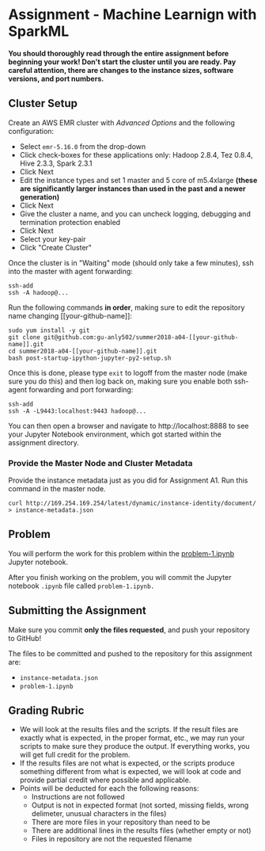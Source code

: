 # Assignment - Machine Learnign with SparkML

**You should thoroughly read through the entire assignment before beginning your work! Don't start the cluster until you are ready. Pay careful attention, there are changes to the instance sizes, software versions, and port numbers.**

## Cluster Setup

Create an AWS EMR cluster with *Advanced Options* and the following configuration:

* Select `emr-5.16.0` from the drop-down
* Click check-boxes for these applications only: Hadoop 2.8.4, Tez 0.8.4, Hive 2.3.3, Spark 2.3.1	
* Click Next
* Edit the instance types and set 1 master and 5 core of m5.4xlarge **(these are significantly larger instances than used in the past and a newer generation)** 
* Click Next
* Give the cluster a name, and you can uncheck logging, debugging and termination protection enabled
* Click Next
* Select your key-pair
* Click "Create Cluster"

Once the cluster is in "Waiting" mode (should only take a few minutes), ssh into the master with agent forwarding:

```
ssh-add
ssh -A hadoop@...
```

Run the following commands **in order**, making sure to edit the repository name changing [[your-github-name]]:

```
sudo yum install -y git
git clone git@github.com:gu-anly502/summer2018-a04-[[your-github-name]].git
cd summer2018-a04-[[your-github-name]].git
bash post-startup-ipython-jupyter-py2-setup.sh 
```

Once this is done, please type `exit` to logoff from the master node (make sure you do this) and then log back on, making sure you enable both ssh-agent forwarding and port forwarding:

```
ssh-add
ssh -A -L9443:localhost:9443 hadoop@...
``` 

You can then open a browser and navigate to http://localhost:8888 to see your Jupyter Notebook environment, which got started within the assignment directory. 

### Provide the Master Node and Cluster Metadata

Provide the instance metadata just as you did for Assignment A1. Run this command in the master node.

```
curl http://169.254.169.254/latest/dynamic/instance-identity/document/ > instance-metadata.json
```

## Problem

You will perform the work for this problem within the [problem-1.ipynb](problem-1.ipynb) Jupyter notebook.

After you finish working on the problem, you will commit the Jupyter notebook `.ipynb` file called `problem-1.ipynb.`

## Submitting the Assignment

Make sure you commit **only the files requested**, and push your repository to GitHub!

The files to be committed and pushed to the repository for this assignment are:

* `instance-metadata.json`
* `problem-1.ipynb`


## Grading Rubric 

* We will look at the results files and the scripts. If the result files are exactly what is expected, in the proper format, etc., we may run your scripts to make sure they produce the output. If everything works, you will get full credit for the problem.
* If the results files are not what is expected, or the scripts produce something different from what is expected, we will look at code and provide partial credit where possible and applicable.
* Points will be deducted for each the following reasons:
	* Instructions are not followed
	* Output is not in expected format (not sorted, missing fields, wrong delimeter, unusual characters in the files)
	* There are more files in your repository than need to be 
	* There are additional lines in the results files (whether empty or not)
	* Files in repository are not the requested filename


	
